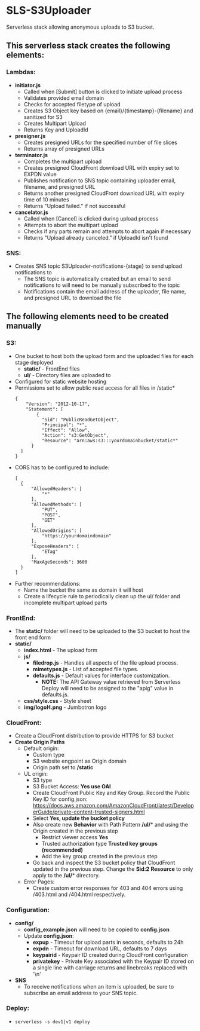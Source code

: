 # SLS-S3Uploader
Serverless stack allowing anonymous uploads to S3 bucket.

## This serverless stack creates the following elements:

### Lambdas:
- **initiator.js**
  - Called when [Submit] button is clicked to initiate upload process
  - Validates provided email domain
  - Checks for accepted filetype of upload
  - Creates S3 Object key based on {email}/{timestamp}-{filename} and sanitized for S3
  - Creates Multipart Upload
  - Returns Key and UploadId
- **presigner.js**
  - Creates presigned URLs for the specified number of file slices
  - Returns array of presigned URLs
- **terminator.js**
  - Completes the multipart upload
  - Creates presigned CloudFront download URL with expiry set to EXPDN value
  - Publishes notification to SNS topic containing uploader email, filename, and presigned URL
  - Returns another presigned CloudFront download URL with expiry time of 10 minutes
  - Returns "Upload failed." if not successful
- **cancelator.js**
  - Called when [Cancel] is clicked during upload process
  - Attempts to abort the multipart upload
  - Checks if any parts remain and attempts to abort again if necessary
  - Returns "Upload already canceled." if UploadId isn't found

### SNS:
- Creates SNS topic S3Uploader-notifications-{stage} to send upload notifications to
  - The SNS topic is automatically created but an email to send notifications to will need to be manually subscribed to the topic
  - Notifications contain the email address of the uploader, file name, and presigned URL to download the file

## The following elements need to be created manually

### S3:
- One bucket to host both the upload form and the uploaded files for each stage deployed
  - **static/** - FrontEnd files
  - **ul/** - Directory files are uploaded to
- Configured for static website hosting
- Permissions set to allow public read access for all files in /static*
  ```
  {
	  "Version": "2012-10-17",
	  "Statement": [
		  {
  			"Sid": "PublicReadGetObject",
  			"Principal": "*",
  			"Effect": "Allow",
  			"Action": "s3:GetObject",
  			"Resource": "arn:aws:s3:::yourdomainbucket/static*"
  		}
  	]
  }
  ```
- CORS has to be configured to include:
  ```
  [
    {
        "AllowedHeaders": [
            "*"
        ],
        "AllowedMethods": [
            "PUT",
            "POST",
            "GET"
        ],
        "AllowedOrigins": [
            "https://yourdomaindomain"
        ],
        "ExposeHeaders": [
            "ETag"
        ],
        "MaxAgeSeconds": 3600
    }
  ]
  ```
- Further recommendations:
  - Name the bucket the same as domain it will host
  - Create a lifecycle rule to periodically clean up the ul/ folder and incomplete multipart upload parts

### FrontEnd:
- The **static/** folder will need to be uploaded to the S3 bucket to host the front end form
- **static/**
  - **index.html** - The upload form
  - **js/**
    - **filedrop.js** - Handles all aspects of the file upload process.
    - **mimetypes.js** - List of accepted file types.
    - **defaults.js** - Default values for interface customization.
      - **NOTE:** The API Gateway value retrieved from Serverless Deploy will need to be assigned to the "apig" value in defaults.js.
  - **css/style.css** - Style sheet
  - **img/logoH.png** - Jumbotron logo

### CloudFront:
- Create a CloudFront distribution to provide HTTPS for S3 bucket
- **Create Origin Paths**
  - Default origin:
    - Custom type
    - S3 website engpoint as Origin domain
    - Origin path set to **/static**
  - UL origin:
    - S3 type
    - S3 Bucket Access: **Yes use OAI**
    - Create CloudFront Public Key and Key Group. Record the Public Key ID for config.json:
      https://docs.aws.amazon.com/AmazonCloudFront/latest/DeveloperGuide/private-content-trusted-signers.html
    - Select **Yes, update the bucket policy**
    - Also create new **Behavior** with Path Pattern **/ul/*** and using the Origin created in the previous step
      - Restrict viewer access **Yes**
      - Trusted authorization type **Trusted key groups (recommended)**
      - Add the key group created in the previous step
    - Go back and inspect the S3 bucket policy that CloudFront updated in the previous step. Change the **Sid:2** **Resource** to only apply to the **/ul/*** directory.
  - Error Pages:
    - Create custom error responses for 403 and 404 errors using /403.html and /404.html respectively.

### Configuration:
- **config/**
  - **config_example.json** will need to be copied to **config.json**
  - Update **config.json**:
    - **expup** - Timeout for upload parts in seconds, defaults to 24h
    - **expdn** - Timeout for download URL, defaults to 7 days
    - **keypairid** - Keypair ID created during CloudFront configuration
    - **privatekey** - Private Key associated with the Keypair ID stored on a single line with carriage returns and linebreaks replaced with '\n'
- **SNS**
  - To receive notifications when an item is uploaded, be sure to subscribe an email address to your SNS topic.

### Deploy:
- ``` serverless -s dev1|v1 deploy ```
